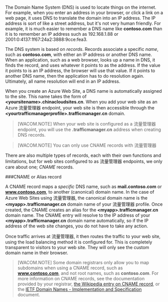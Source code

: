 The Domain Name System (DNS) is used to locate things on the internet. For example, when you enter an address in your browser, or click a link on a web page, it uses DNS to translate the domain into an IP address. The IP address is sort of like a street address, but it's not very human friendly. For example, it is much easier to remember a DNS name like **contoso.com** than it is to remember an IP address such as 192.168.1.88 or 2001:0:4137:1f67:24a2:3888:9cce:fea3.

The DNS system is based on *records*. Records associate a specific *name*, such as **contoso.com**, with either an IP address or another DNS name. When an application, such as a web browser, looks up a name in DNS, it finds the record, and uses whatever it points to as the address. If the value it points to is an IP address, the browser will use that value. If it points to another DNS name, then the application has to do resolution again. Ultimately, all name resolution will end in an IP address.

When you create an Azure Web Site, a DNS name is automatically assigned to the site. This name takes the form of **&lt;yoursitename&gt;.chinacloudsites.cn**. When you add your web site as an Azure 流量管理器 endpoint, your web site is then accessible through the **&lt;yourtrafficmanagerprofile&gt;.trafficmanager.cn** domain.

> [WACOM.NOTE] When your web site is configured as a 流量管理器 endpoint, you will use the **.trafficmanager.cn** address when creating DNS records.

> [WACOM.NOTE] You can only use CNAME records with 流量管理器

There are also multiple types of records, each with their own functions and limitations, but for web sites configured to as 流量管理器 endpoints, we only care about one; *CNAME* records.

###CNAME or Alias record

A CNAME record maps a *specific* DNS name, such as **mail.contoso.com** or **www.contoso.com**, to another (canonical) domain name. In the case of Azure Web Sites using 流量管理器, the canonical domain name is the **&lt;myapp>.trafficmanager.cn** domain name of your 流量管理器 profile. Once created, the CNAME creates an alias for the **&lt;myapp>.trafficmanager.cn** domain name. The CNAME entry will resolve to the IP address of your **&lt;myapp>.trafficmanager.cn** domain name automatically, so if the IP address of the web site changes, you do not have to take any action.

Once traffic arrives at 流量管理器, it then routes the traffic to your web site, using the load balancing method it is configured for. This is completely transparent to visitors to your web site. They will only see the custom domain name in their browser.

> [WACOM.NOTE] Some domain registrars only allow you to map subdomains when using a CNAME record, such as **www.contoso.com**, and not root names, such as **contoso.com**. For more information on CNAME records, see the documentation provided by your registrar, <a href="http://en.wikipedia.org/wiki/CNAME_record">the Wikipedia entry on CNAME record</a>, or the <a href="http://tools.ietf.org/html/rfc1035">IETF Domain Names - Implementation and Specification</a> document.

